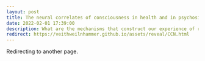 ```yaml
---
layout: post
title: The neural correlates of consciousness in health and in psychosis
date: 2022-02-01 17:39:00
description: What are the mechanisms that construct our experience of reality, and how do they fail in psychosis?
redirect: https://veithweilnhammer.github.io/assets/reveal/CCN.html
---
```


Redirecting to another page.
